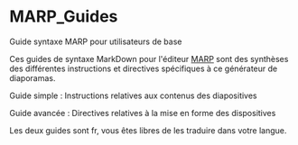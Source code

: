# MARP_Guides
Guide syntaxe MARP pour utilisateurs de base

Ces guides de syntaxe MarkDown pour l'éditeur [MARP](https://yhatt.github.io/marp/) sont des synthèses des différentes instructions 
et directives spécifiques à ce générateur de diaporamas.

Guide simple :
Instructions relatives aux contenus des diapositives

Guide avancée : 
Directives relatives à la mise en forme des dispositives

Les deux guides sont fr, vous êtes libres de les traduire dans votre langue.
